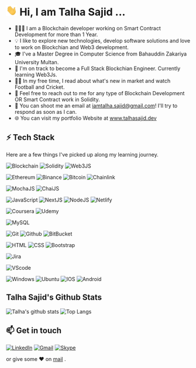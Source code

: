 # <img src="https://raw.githubusercontent.com/ABSphreak/ABSphreak/master/gifs/Hi.gif" width="30px">  Hi, I am **Talha Sajid** ...

- 👨🏻‍💻 I am a Blockchain developer working on Smart Contract Development for more than 1 Year.
- 💡 I like to explore new technologies, develop software solutions and love to work on Blockchian and Web3 development.
- 🎓 I've a Master Degree in Computer Science from Bahauddin Zakariya University Multan.
- 🌱 I'm on track to become a Full Stack Blockchian Engineer. Currently learning Web3Js.
- ✍🏻 In my free time, I read about what's new in market and watch Football and Cricket.
- 💬 Feel free to reach out to me for any type of Blockchain Development OR Smart Contract work in Solidity.
- 📨 You can shoot me an email at iamtalha.sajid@gmail.com! I'll try to respond as soon as I can.
- 🌐 You can visit my portfolio Website at www.talhasajid.dev

## ⚡ Tech Stack

Here are a few things I've picked up along my learning journey.

![Blockchain](https://img.shields.io/badge/-blockchain-blue?style=for-the-badge&logo=blockchaindotcom&logoColor=white)
![Solidity](https://img.shields.io/badge/-SOLIDITY-grey?style=for-the-badge&logo=solidity&logoColor=white)
![Web3JS](https://img.shields.io/badge/-web3JS-orange?style=for-the-badge&logo=web3dotjs&logoColor=white)

![Ethereum](https://img.shields.io/badge/Ethereum-3C3C3D?style=for-the-badge&logo=Ethereum&logoColor=white)
![Binance](https://img.shields.io/badge/Binance-FCD535?style=for-the-badge&logo=binance&logoColor=white)
![Bitcoin](https://img.shields.io/badge/Bitcoin-000000?style=for-the-badge&logo=bitcoin&logoColor=white)
![Chainlink](https://img.shields.io/badge/chainlink-375BD2?style=for-the-badge&logo=chainlink&logoColor=white)

![MochaJS](https://img.shields.io/badge/mocha.js-323330?style=for-the-badge&logo=mocha&logoColor=Brown)
![ChaiJS](https://img.shields.io/badge/chai.js-323330?style=for-the-badge&logo=chai&logoColor=red)

![JavaScript](https://img.shields.io/badge/JavaScript-F7DF1E?style=for-the-badge&logo=javascript&logoColor=black)
![NextJS](https://img.shields.io/badge/-NextJS-black?style=for-the-badge&logo=nextdotjs&logoColor=white)
![NodeJS](https://img.shields.io/badge/Node.js-43853D?style=for-the-badge&logo=node.js&logoColor=white)
![Netlify](https://img.shields.io/badge/Netlify-00C7B7?style=for-the-badge&logo=netlify&logoColor=white) ![]() ![]()

![Coursera](https://img.shields.io/badge/Coursera-0056D2?style=for-the-badge&logo=Coursera&logoColor=white)
![Udemy](https://img.shields.io/badge/Udemy-EC5252?style=for-the-badge&logo=Udemy&logoColor=white)
![]()

![MySQL](https://img.shields.io/badge/MySQL-00000F?style=for-the-badge&logo=mysql&logoColor=white) ![]() ![]() ![]()

![Git](https://img.shields.io/badge/git%20-%23F05033.svg?&style=for-the-badge&logo=git&logoColor=white)
![Github](https://img.shields.io/badge/github%20-%23121011.svg?&style=for-the-badge&logo=github&logoColor=white)
![BitBucket](https://img.shields.io/badge/bitbucket%20-%230047B3.svg?&style=for-the-badge&logo=bitbucket&logoColor=white) ![]() ![]()

![HTML](https://img.shields.io/badge/HTML5-E34F26?style=for-the-badge&logo=html5&logoColor=white)
![CSS](https://img.shields.io/badge/CSS-239120?&style=for-the-badge&logo=css3&logoColor=white)
![Bootstrap](https://img.shields.io/badge/Bootstrap-563D7C?style=for-the-badge&logo=bootstrap&logoColor=white) ![]() ![]() ![]()

![Jira](https://img.shields.io/badge/Jira-0052CC?style=for-the-badge&logo=Jira&logoColor=white)

![VScode](https://img.shields.io/badge/Visual_Studio_Code-0078D4?style=for-the-badge&logo=visual%20studio%20code&logoColor=white)
![]()
![]() ![]() ![]()

![Windows](https://img.shields.io/badge/Windows-0078D6?style=for-the-badge&logo=windows11&logoColor=white)
![Ubuntu](https://img.shields.io/badge/Ubuntu-E95420?style=for-the-badge&logo=ubuntu&logoColor=white)
![IOS](https://img.shields.io/badge/iOS-000000?style=for-the-badge&logo=ios&logoColor=white)
![Android](https://img.shields.io/badge/Android-3DDC84?style=for-the-badge&logo=android&logoColor=white)


## Talha Sajid's Github Stats
<span> ![Talha's github stats](https://github-readme-stats.vercel.app/api?username=IamTalha-Sajid&theme=tokyonight&show_icons=true&count_private=true) </span>
<span> ![Top Langs](https://github-readme-stats.vercel.app/api/top-langs/?username=IamTalha-Sajid&theme=tokyonight)</span>


## 📫 Get in touch
[![LinkedIn](https://img.shields.io/badge/LinkedIn-0077B5?style=for-the-badge&logo=linkedin&logoColor=white)](https://www.linkedin.com/in/iamtalhasajid/)
[![Gmail](https://img.shields.io/badge/Gmail-D14836?style=for-the-badge&logo=gmail&logoColor=white)](mailto:iamtalha.sajid@gmail.com)
[![Skype](https://img.shields.io/badge/Skype-blue?style=for-the-badge&logo=skype&logoColor=white)](https://join.skype.com/invite/mjKWWdSnoV8c)

 or give some ♥ on [mail](mailto:iamtalha.sajid@gmail.com) .

<!-- ![visitors](https://visitor-badge.glitch.me/badge?page_id=hassaantahir/hassaantahir) -->

